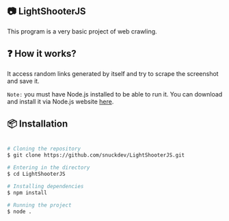 ## 📷 LightShooterJS
This program is a very basic project of web crawling.

## ❓ How it works?
It access random links generated by itself and try to scrape the screenshot and save it.

`Note:` you must have Node.js installed to be able to run it. You can download and install it
via Node.js website [here](https://nodejs.org/).
## 📦 Installation
```bash

# Cloning the repository
$ git clone https://github.com/snuckdev/LightShooterJS.git

# Entering in the directory
$ cd LightShooterJS

# Installing dependencies
$ npm install

# Running the project
$ node .

```